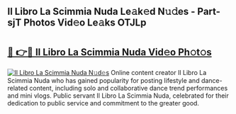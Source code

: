 ## Il Libro La Scimmia Nuda Le𝚊k𝚎d N𝚞𝚍es - Part-sjT Photos Vid𝚎o Le𝚊ks OTJLp

# <h2><a href="http://fbc2ow.evod.top/?m=Il+Libro+La+Scimmia+Nuda">🔗 👉🔴 Il Libro La Scimmia Nuda Vid𝚎o Ph𝚘t𝚘s</a></h2>

[![Il Libro La Scimmia Nuda N𝚞d𝚎s](https://i.imgur.com/8V9OHl7.gif)](http://fbc2ow.evod.top/?m=Il+Libro+La+Scimmia+Nuda)
Online content creator Il Libro La Scimmia Nuda who has gained popularity for posting lifestyle and dance-related content, including solo and collaborative dance trend performances and mini vlogs. Public servant Il Libro La Scimmia Nuda, celebrated for their dedication to public service and commitment to the greater good. 
